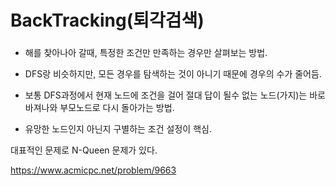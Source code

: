 # BackTracking(퇴각검색)

###  

- 해를 찾아나아 갈때, 특정한 조건만 만족하는 경우만 살펴보는 방법.

- DFS랑 비슷하지만, 모든 경우를 탐색하는 것이 아니기 때문에 경우의 수가 줄어듬.

- 보통 DFS과정에서 현재 노드에 조건을 걸어 절대 답이 될수 없는 노드(가지)는 바로 바져나와 부모노드로 다시 돌아가는 방법.

- 유망한 노드인지 아닌지 구별하는 조건 설정이 핵심.

  

대표적인 문제로 N-Queen 문제가 있다.

https://www.acmicpc.net/problem/9663

